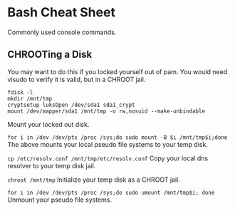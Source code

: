 # Bash Cheat Sheet
Commonly used console commands.

## CHROOTing a Disk
You may want to do this if you locked yourself out of pam.
You would need visudo to verify it is valid, but in a CHROOT jail.

```
fdisk -l
mkdir /mnt/tmp
cryptsetup luksOpen /dev/sda1 sda1_crypt
mount /dev/mapper/sda1 /mnt/tmp -o rw,nosuid --make-unbindable
```
Mount your locked out disk.

```for i in /dev /dev/pts /proc /sys;do sudo mount -B $i /mnt/tmp$i;done```
The above mounts your local pseudo file systems to your temp disk.

```cp /etc/resolv.conf /mnt/tmp/etc/resolv.conf```
Copy your local dns resolver to your temp disk jail.

```chroot /mnt/tmp```
Initialize your temp disk as a CHROOT jail.

```for i in /dev /dev/pts /proc /sys;do sudo umount /mnt/tmp$i; done```
Unmount your pseudo file systems.
